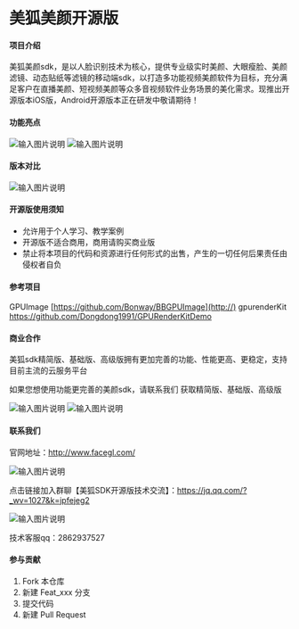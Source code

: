 # 美狐美颜开源版

#### 项目介绍
美狐美颜sdk，是以人脸识别技术为核心，提供专业级实时美颜、大眼瘦脸、美颜滤镜、动态贴纸等滤镜的移动端sdk，以打造多功能视频美颜软件为目标，充分满足客户在直播美颜、短视频美颜等众多音视频软件业务场景的美化需求。现推出开源版本iOS版，Android开源版本正在研发中敬请期待！



#### 功能亮点

![输入图片说明](https://images.gitee.com/uploads/images/2021/0607/164425_6c9a87c5_2073279.png "meiyan01.png")
![输入图片说明](https://images.gitee.com/uploads/images/2021/0609/085441_9fdfc91e_2073279.png "微信截图_20210609085406.png")

#### 版本对比
![输入图片说明](https://images.gitee.com/uploads/images/2021/0609/084021_bd43553c_2073279.png "555555(1).png")
#### 开源版使用须知

- 允许用于个人学习、教学案例
- 开源版不适合商用，商用请购买商业版
- 禁止将本项目的代码和资源进行任何形式的出售，产生的一切任何后果责任由侵权者自负
#### 参考项目
GPUImage
[https://github.com/Bonway/BBGPUImage](http://)
gpurenderKit
[https://github.com/Dongdong1991/GPURenderKitDemo
](http://)
#### 商业合作
美狐sdk精简版、基础版、高级版拥有更加完善的功能、性能更高、更稳定，支持目前主流的云服务平台

如果您想使用功能更完善的美颜sdk，请联系我们 获取精简版、基础版、高级版

![输入图片说明](https://images.gitee.com/uploads/images/2021/0609/084823_2c276b86_2073279.png "微信截图_20210609084741.png")
![输入图片说明](https://images.gitee.com/uploads/images/2021/0609/084832_89c09f16_2073279.png "微信截图_20210609084632.png")

#### 联系我们

官网地址：http://www.facegl.com/

![输入图片说明](https://images.gitee.com/uploads/images/2021/0609/085049_942dba67_2073279.png "微信截图_20210609085018.png")

点击链接加入群聊【美狐SDK开源版技术交流】：https://jq.qq.com/?_wv=1027&k=jpfejeg2

![输入图片说明](https://images.gitee.com/uploads/images/2021/0609/090435_a2e01296_2073279.png "美狐SDK开源版技术交流群群二维码.png")


技术客服qq：2862937527

#### 参与贡献

1.  Fork 本仓库
2.  新建 Feat_xxx 分支
3.  提交代码
4.  新建 Pull Request

